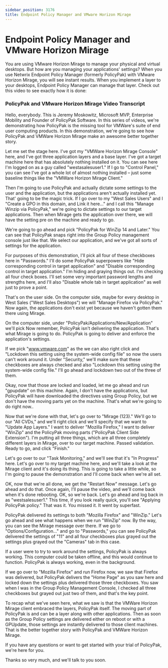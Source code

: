 ```yaml
---
sidebar_position: 3176
title: Endpoint Policy Manager and VMware Horizon Mirage
---
```


# Endpoint Policy Manager and VMware Horizon Mirage

You are using VMware Horizon Mirage to manage your physical and virtual desktops. But how are you managing your applications' settings? When you use Netwrix Endpoint Policy Manager (formerly PolicyPak) with VMware Horizon Mirage, you will see instant results. When you implement a layer to your desktops, Endpoint Policy Manager can manage that layer. Check out this video to see exactly how it is done:

### PolicyPak and VMware Horizon Mirage Video Transcript

Hello, everybody. This is Jeremy Moskowitz, Microsoft MVP, Enterprise Mobility and Founder of PolicyPak Software. In this series of videos, we're demonstrating how PolicyPak is the missing tool for VMWare's suite of end user computing products. In this demonstration, we're going to see how PolicyPak and VMWare Horizon Mirage make an awesome better together story.

Let me set the stage here. I've got my "VMWare Horizon Mirage Console" here, and I've got three application layers and a base layer. I've got a target machine here that has absolutely nothing installed on it. You can see here I'm logged on as a guy called "westasalesuser1." If I go to "Control Panel," you can see I've got a whole lot of almost nothing installed – just some baseline things like the "VMWare Horizon Mirage Client."

Then I'm going to use PolicyPak and actually dictate some settings to the user and the application, but the applications aren't actually installed yet. That' going to be the magic trick. If I go over to my "West Sales Users" and I "Create a GPO in this domain, and Link it here…" and I call this "Manage Winzip via PolicyPak," we're going to dictate settings to our target applications. Then when Mirage gets the application over there, we will have the setting pre on the machine and ready to go.

We're going to go ahead and pick "PolicyPak for WinZip 14 and Later." You can see that PolicyPak snaps right into the Group Policy management console just like that. We select our application, and we've got all sorts of settings for the application.

For purposes of this demonstration, I'll pick all four of these checkboxes here in "Passwords." I'll do some PolicyPak superpowers like "Hide corresponding control in target application" and "Disable corresponding control in target application." I'm hiding and graying things out. I'm checking all four check boxes. I'll set some very important password lengths and strengths here, and I'll also "Disable whole tab in target application" as well just to prove a point.

That's on the user side. On the computer side, maybe for every desktop in West Sales ("West Sales Desktops") we will "Manage Firefox via PolicyPak." Now again, the applications don't exist yet because we haven't gotten them there using Mirage.

On the computer side, under "PolicyPak/Applications/New/Application" we'll pick  Now remember, PolicyPak isn't delivering the application. That's what Mirage is going to do. PolicyPak is going to deliver and enforce the application's settings.

If we pick "www.vmware.com" as the  we can also right click and "Lockdown this setting using the system-wide config file" so now the users can't work around it. Under "Security," we'll make sure that these checkboxes are always checked and also "Lockdown this setting using the system-wide config file." I'll go ahead and lockdown two out of the three of them.

Okay, now that those are locked and loaded, let me go ahead and run "gpupdate" on this machine. Again, I don't have the applications, but PolicyPak will have downloaded the directives using Group Policy, but we don't have the moving parts yet on the machine. That's what we're going to do right now..

Now that we're done with that, let's go over to "Mirage (123)." We'll go to our "All CVDs," and we'll right click and we'll specify that we want to "Update App Layers." I want to deliver "Mozilla Firefox," I want to deliver "WinZip" and the PolicyPak moving parts ("PolicyPak Client Side Extension"). I'm putting all three things, which are all three completely different layers in Mirage, over to our target machine. Passed validation. Ready to go, and click "Finish."

Let's go over to our "Task Monitoring," and we'll see that it's "In Progress" here. Let's go over to my target machine here, and we'll take a look at the Mirage client and it's doing its thing. This is going to take a little while, so I'm going to pause the demonstration and I'll come back when we're all set.

OK, now that we're all done, we get the "Restart Now" message. Let's go ahead and do that. Once again, I'll pause the video, and we'll come back when it's done rebooting. OK, so we're back. Let's go ahead and log back in as "westsalesuser1." This time, if you look really quick, you'll see "Applying PolicyPak policy." That was it. You missed it. It went by superfast.

PolicyPak delivered its settings to both "Mozilla Firefox" and "WinZip." Let's go ahead and see what happens when we run "WinZip" now. By the way, you can see the Mirage message over there. If we go to "Options/Configuration…" and go to "Passwords," you can see PolicyPak delivered the settings of "11" and all four checkboxes plus grayed out the settings plus grayed out the "Cameras" tab in this case.

If a user were to try to work around the settings, PolicyPak is always working. This computer could be taken offline, and this would continue to function. PolicyPak is always working, even in the background.

If we go over to "Mozilla Firefox" and run Firefox now, we saw that Firefox was delivered, but PolicyPak delivers the "Home Page" as you saw here and locked down the settings plus delivered those three checkboxes. You saw when I was in the Group Policy Management Console, I checked all three checkboxes but grayed out just two of them, and that's the key point.

To recap what we've seen here, what we saw is that the VMWare Horizon Mirage client embraced the layers, PolicyPak itself. The moving part of PolicyPak is and can be a layer along with other applications. Then as soon as the Group Policy settings are delivered either on reboot or with a GPUpdate, those settings are instantly delivered to those client machines. That is the better together story with PolicyPak and VMWare Horizon Mirage.

If you have any questions or want to get started with your trial of PolicyPak, we're here for you.

Thanks so very much, and we'll talk to you soon.